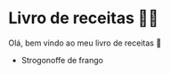 # Livro de receitas :man_cook:



Olá, bem vindo ao meu livro de receitas :wave:

- Strogonoffe de frango
